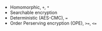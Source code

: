 
- Homomorphic, `+`, `*`
- Searchable encryption
- Deterministic (AES-CMC), `=`
- Order Perserving encryption (OPE), `>=`, `<=`

[test]:doc/test.jpeg
